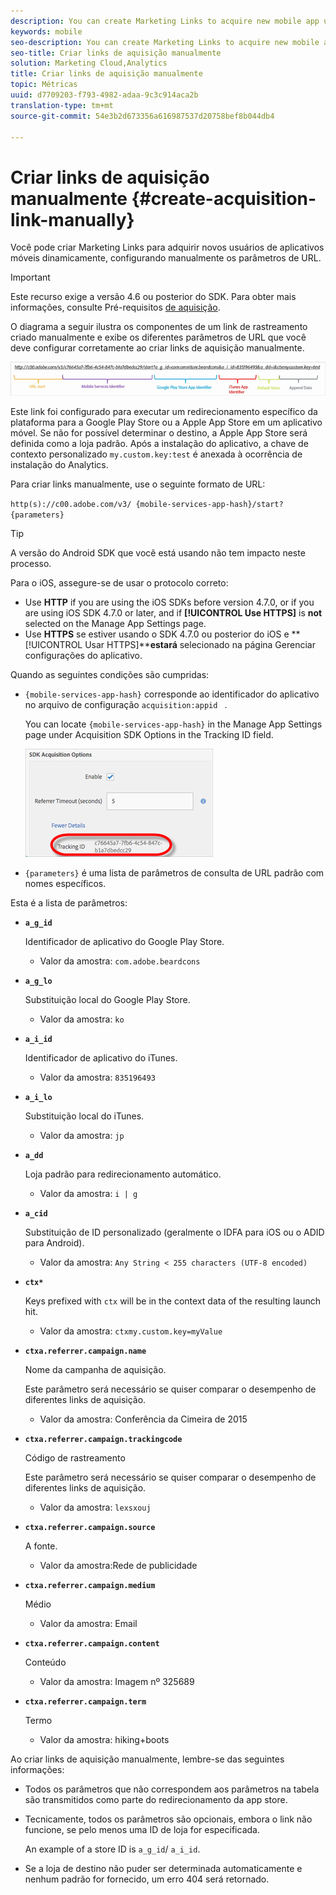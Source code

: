 ```yaml
---
description: You can create Marketing Links to acquire new mobile app users on-the-fly by manually configuring the URL parameters.
keywords: mobile
seo-description: You can create Marketing Links to acquire new mobile app users on-the-fly by manually configuring the URL parameters.
seo-title: Criar links de aquisição manualmente
solution: Marketing Cloud,Analytics
title: Criar links de aquisição manualmente
topic: Métricas
uuid: d7709203-f793-4982-adaa-9c3c914aca2b
translation-type: tm+mt
source-git-commit: 54e3b2d673356a616987537d20758bef8b044db4

---
```



# Criar links de aquisição manualmente {#create-acquisition-link-manually}

Você pode criar Marketing Links para adquirir novos usuários de aplicativos móveis dinamicamente, configurando manualmente os parâmetros de URL.

>[!IMPORTANT]
>
>Este recurso exige a versão 4.6 ou posterior do SDK. Para obter mais informações, consulte Pré-requisitos [de aquisição](/help/using/acquisition-main/c-acquisition-prerequisites.md).

O diagrama a seguir ilustra os componentes de um link de rastreamento criado manualmente e exibe os diferentes parâmetros de URL que você deve configurar corretamente ao criar links de aquisição manualmente.

![](assets/acquisition_url.png)

Este link foi configurado para executar um redirecionamento específico da plataforma para a Google Play Store ou a Apple App Store em um aplicativo móvel. Se não for possível determinar o destino, a Apple App Store será definida como a loja padrão. Após a instalação do aplicativo, a chave de contexto personalizado `my.custom.key:test` é anexada à ocorrência de instalação do Analytics.

Para criar links manualmente, use o seguinte formato de URL:

`http(s)://c00.adobe.com/v3/ {mobile-services-app-hash}/start? {parameters}`

>[!TIP]
>
>A versão do Android SDK que você está usando não tem impacto neste processo.

Para o iOS, assegure-se de usar o protocolo correto:

* Use **HTTP** if you are using the iOS SDKs before version 4.7.0, or if you are using iOS SDK 4.7.0 or later, and if **[!UICONTROL Use HTTPS]** is **not** selected on the Manage App Settings page.
* Use **HTTPS** se estiver usando o SDK 4.7.0 ou posterior do iOS e **[!UICONTROL Usar HTTPS]****estará** selecionado na página Gerenciar configurações do aplicativo.

Quando as seguintes condições são cumpridas:

* `{mobile-services-app-hash}` corresponde ao identificador do aplicativo no arquivo de configuração `acquisition:appid ` .

   You can locate `{mobile-services-app-hash}` in the Manage App Settings page under Acquisition SDK Options in the Tracking ID field.

   ![](assets/tracking-id.png)

* `{parameters}` é uma lista de parâmetros de consulta de URL padrão com nomes específicos.

Esta é a lista de parâmetros:

* **`a_g_id`**

   Identificador de aplicativo do Google Play Store.

   * Valor da amostra: `com.adobe.beardcons`

* **`a_g_lo`**

   Substituição local do Google Play Store.

   * Valor da amostra: `ko`

* **`a_i_id`**

   Identificador de aplicativo do iTunes.

   * Valor da amostra: `835196493`

* **`a_i_lo`**

   Substituição local do iTunes.

   * Valor da amostra: `jp`

* **`a_dd`**

   Loja padrão para redirecionamento automático.

   * Valor da amostra: `i | g`

* **`a_cid`**

   Substituição de ID personalizado (geralmente o IDFA para iOS ou o ADID para Android).

   * Valor da amostra: `Any String < 255 characters (UTF-8 encoded)`

* **`ctx*`**

   Keys prefixed with `ctx` will be in the context data of the resulting launch hit.

   * Valor da amostra: `ctxmy.custom.key=myValue`

* **`ctxa.referrer.campaign.name`**

   Nome da campanha de aquisição.

   Este parâmetro será necessário se quiser comparar o desempenho de diferentes links de aquisição.

   * Valor da amostra: Conferência da Cimeira de 2015

* **`ctxa.referrer.campaign.trackingcode`**

   Código de rastreamento

   Este parâmetro será necessário se quiser comparar o desempenho de diferentes links de aquisição.

   * Valor da amostra: `lexsxouj`

* **`ctxa.referrer.campaign.source`**

   A fonte.

   * Valor da amostra:Rede de publicidade

* **`ctxa.referrer.campaign.medium`**

   Médio

   * Valor da amostra: Email

* **`ctxa.referrer.campaign.content`**

   Conteúdo

   * Valor da amostra: Imagem nº 325689

* **`ctxa.referrer.campaign.term`**

   Termo

   * Valor da amostra: hiking+boots


Ao criar links de aquisição manualmente, lembre-se das seguintes informações:

* Todos os parâmetros que não correspondem aos parâmetros na tabela são transmitidos como parte do redirecionamento da app store.
* Tecnicamente, todos os parâmetros são opcionais, embora o link não funcione, se pelo menos uma ID de loja for especificada.

   An example of a store ID is `a_g_id`/ `a_i_id`.

* Se a loja de destino não puder ser determinada automaticamente e nenhum padrão for fornecido, um erro 404 será retornado.

